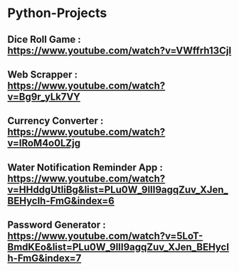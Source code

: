 # Python-Projects


## Dice Roll Game : https://www.youtube.com/watch?v=VWffrh13CjI

## Web Scrapper : https://www.youtube.com/watch?v=Bg9r_yLk7VY

## Currency Converter : https://www.youtube.com/watch?v=IRoM4o0LZjg

## Water Notification Reminder App : https://www.youtube.com/watch?v=HHddgUtliBg&list=PLu0W_9lII9agqZuv_XJen_BEHycIh-FmG&index=6

## Password Generator : https://www.youtube.com/watch?v=5LoT-BmdKEo&list=PLu0W_9lII9agqZuv_XJen_BEHycIh-FmG&index=7

